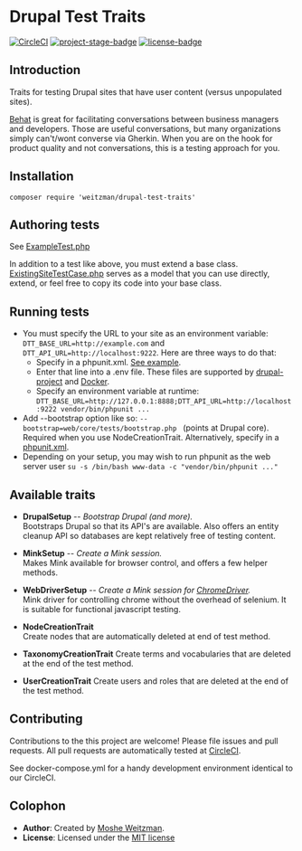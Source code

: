 # Drupal Test Traits

[![CircleCI](https://circleci.com/gh/weitzman/drupal-test-traits.svg?style=svg)](https://circleci.com/gh/weitzman/drupal-test-traits)
[![project-stage-badge]][project-stage-page]
[![license-badge]][mit]

## Introduction

Traits for testing Drupal sites that have user content (versus unpopulated sites).

[Behat](http://behat.org) is great for facilitating conversations between 
business managers and developers. Those are useful conversations, but many 
organizations simply can't/wont converse via Gherkin. When you are on the hook for 
product quality and not conversations, this is a testing approach for you. 

## Installation

    composer require 'weitzman/drupal-test-traits'

## Authoring tests

See [ExampleTest.php](./tests/ExampleTest.php)

In addition to a test like above, you must extend a base class. [ExistingSiteTestCase.php](src/ExistingSiteTestCase.php) 
serves as a model that you can use directly, extend, or feel free to copy its code into your base class.
  
## Running tests

- You must specify the URL to your site as an environment variable: `DTT_BASE_URL=http://example.com` and `DTT_API_URL=http://localhost:9222`. Here are three ways to do that:
    - Specify in a phpunit.xml. [See example](docs/phpunit.xml).
    - Enter that line into a .env file. These files are supported by [drupal-project](https://github.com/drupal-composer/drupal-project/blob/8.x/.env.example) and [Docker](https://docs.docker.com/compose/env-file/). 
    - Specify an environment variable at runtime: `DTT_BASE_URL=http://127.0.0.1:8888;DTT_API_URL=http://localhost:9222 vendor/bin/phpunit ...`
- Add --bootstrap option like so: `--bootstrap=web/core/tests/bootstrap.php ` (points at Drupal core). Required when you use NodeCreationTrait. Alternatively, specify in a [phpunit.xml](docs/phpunit.xml).
- Depending on your setup, you may wish to run phpunit as the web server user `su -s /bin/bash www-data -c "vendor/bin/phpunit ..."`

## Available traits

- **DrupalSetup** -- _Bootstrap Drupal (and more)._  
  Bootstraps Drupal so that its API's are available. Also offers an entity cleanup
  API so databases are kept relatively free of testing content.

- **MinkSetup** -- _Create a Mink session._  
  Makes Mink available for browser control, and offers a few helper methods.

- **WebDriverSetup** -- _Create a Mink session for [ChromeDriver](https://gitlab.com/DMore/chrome-mink-driver/)._  
  Mink driver for controlling chrome without the overhead of selenium. It is suitable for functional javascript testing.

- **NodeCreationTrait**  
  Create nodes that are automatically deleted at end of test method.
  
- **TaxonomyCreationTrait**
  Create terms and vocabularies that are deleted at the end of the test method.
  
- **UserCreationTrait**
  Create users and roles that are deleted at the end of the test method.
  
## Contributing

Contributions to the this project are welcome! Please file issues and pull requests.
All pull requests are automatically tested at [CircleCI](https://circleci.com/gh/weitzman/drupal-test-traits).

See docker-compose.yml for a handy development environment identical to our CircleCI.  

## Colophon

- **Author**: Created by [Moshe Weitzman](http://weitzman.github.io).
- **License**: Licensed under the [MIT license][mit]

[mit]: ./LICENSE.md
[license-badge]: https://img.shields.io/badge/License-MIT-blue.svg
[project-stage-badge]: http://img.shields.io/badge/Project%20Stage-Development-yellowgreen.svg
[project-stage-page]: http://bl.ocks.org/potherca/raw/a2ae67caa3863a299ba0/
